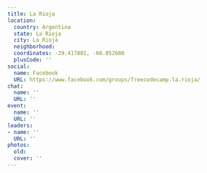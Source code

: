 ```yaml
---
title: La Rioja
location:
  country: Argentina
  state: La Rioja
  city: La Rioja
  neighborhood: 
  coordinates: -29.417881, -66.852688
  plusCode: ''
social:
  name: Facebook
  URL: https://www.facebook.com/groups/freecodecamp.la.rioja/
chat:
  name: ''
  URL: ''
event:
  name: ''
  URL: ''
leaders:
- name: ''
  URL: ''
photos:
  old: 
  cover: ''
---
```

